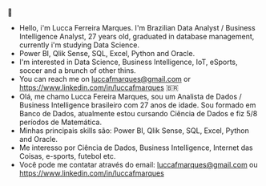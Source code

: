 🏴󠁧󠁢󠁥
- Hello, i'm Lucca Ferreira Marques. I'm Brazilian Data Analyst / Business Intelligence Analyst, 27 years old, graduated in database management, currently i'm studying Data Science.
- Power BI, Qlik Sense, SQL, Excel, Python and Oracle.
- I'm interested in Data Science, Business Intelligence, IoT, eSports, soccer and a brunch of other thins.
- You can reach me on luccafmarques@gmail.com or https://www.linkedin.com/in/luccafmarques
🇧🇷
- Olá, me chamo Lucca Fereira Marques, sou um Analista de Dados / Business Intelligence brasileiro com 27 anos de idade. Sou formado em Banco de Dados, atualmente estou cursando Ciência de Dados e fiz 5/8 períodos de Matemática.
- Minhas principais skills são: Power BI, Qlik Sense, SQL, Excel, Python and Oracle.
- Me interesso por Ciência de Dados, Business Intelligence, Internet das Coisas, e-sports, futebol etc.
- Você pode me contatar através do email: luccafmarques@gmail.com ou https://www.linkedin.com/in/luccafmarques
  
<!---
qwerja/qwerja is a ✨ special ✨ repository because its `README.md` (this file) appears on your GitHub profile.
You can click the Preview link to take a look at your changes.
--->
